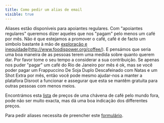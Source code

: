 ```yaml
---
title: Como pedir um alias de email
visible: true
---
```


Aliases estão disponíveis para apoiantes regulares. Com "apoiantes regulares" queremos dizer aqueles que nos "pagam" pelo menos um café por mês.
Não é que estejamos a promover o café, café é de facto um simbolo bastante à mão de [exploração e inequidade](http://thesourcefilm.com/)(http://www.foodispower.org/coffee/). E pensámos que seria uma boa maneira de as pessoas terem uma medida sobre quanto querem dar.
Por favor tome o seu tempo a considerar a sua contribuição. Se apenas nos puder "pagar" um café do Rio de Janeiro por mês é ok, mas se você poder pagar um Frappuccino De Soja Duplo Descafeinado com Natas e um Shot Extra por mês, então você pode mesmo ajudar-nos a manter a platafora Disroot a funcionar e assegurar que esta se mantêm gratuita para outras pessoas com menos meios.

Encontrámos esta  [lista](https://www.caffesociety.co.uk/blog/the-cheapest-cities-in-the-world-for-a-cup-of-coffee) de preços de uma chávena de café pelo mundo fora, pode não ser muito exacta, mas dá uma boa indicação dos differentes preços.

Para pedir aliases necessita de preencher este  [formulário](https://disroot.org/forms/alias-request-form).
